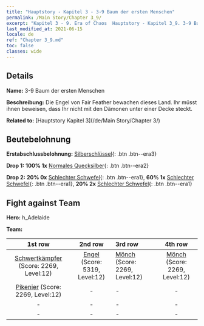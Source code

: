 ```yaml
---
title: "Hauptstory - Kapitel 3 - 3-9 Baum der ersten Menschen"
permalink: /Main Story/Chapter 3_9/
excerpt: "Kapitel 3 - 9. Era of Chaos  Hauptstory - Kapitel 3_9. 3-9 Baum der ersten Menschen"
last_modified_at: 2021-06-15
locale: de
ref: "Chapter 3_9.md"
toc: false
classes: wide
---
```


## Details

 **Name:** 3-9 Baum der ersten Menschen

 **Beschreibung:** Die Engel von Fair Feather bewachen dieses Land. Ihr müsst ihnen beweisen, dass Ihr nicht mit den Dämonen unter einer Decke steckt.

 **Related to:** [Hauptstory Kapitel 3](/de/Main Story/Chapter 3/)

## Beutebelohnung

 **Erstabschlussbelohnung:** [Silberschlüssel](/ItemsDE/con_693/){: .btn .btn--era3}

 **Drop 1:** **100% 1x** [Normales Quecksilber](/ItemsDE/mat_8/){: .btn .btn--era2}

 **Drop 2:** **20% 0x** [Schlechter Schwefel](/ItemsDE/mat_3/){: .btn .btn--era1}, **60% 1x** [Schlechter Schwefel](/ItemsDE/mat_3/){: .btn .btn--era1}, **20% 2x** [Schlechter Schwefel](/ItemsDE/mat_3/){: .btn .btn--era1}


## Fight against Team
 **Hero:** h_Adelaide

 **Team:**


  | 1st row | 2nd row | 3rd row | 4th row |
  |:----:|:----:|:----|:----:|
  | [Schwertkämpfer](/de/units/Swordsman/) (Score: 2269, Level:12)  | [Engel](/de/units/Angel/) (Score: 5319, Level:12)  | [Mönch](/de/units/Monk/) (Score: 2269, Level:12)  | [Mönch](/de/units/Monk/) (Score: 2269, Level:12)  |
  | [Pikenier](/de/units/Pikeman/) (Score: 2269, Level:12)  | - | - | - |
  | - | - | - | - |
  | - | - | - | - |


